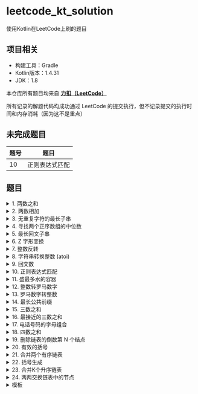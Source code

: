 # leetcode_kt_solution
 使用Kotlin在LeetCode上刷的题目

## 项目相关

- 构建工具：Gradle
- Kotlin版本：1.4.31
- JDK：1.8

本仓库所有题目均来自 **[力扣（LeetCode）](https://leetcode-cn.com/problemset/all/)**

所有记录的解题代码均成功通过 LeetCode 的提交执行，但不记录提交的执行时间和内存消耗（因为这不是重点）

## 未完成题目

| 题号 | 题目 |
| -- | -- |
| 10 | 正则表达式匹配 |

## 题目

<details>
<summary>1. 两数之和</summary>

### 两数之和

给定一个整数数组 `nums` 和一个整数目标值 `target`，请你在该数组中找出 **和为目标值** 的那 **两个** 整数，并返回它们的数组下标。

你可以假设每种输入只会对应一个答案。但是，数组中同一个元素不能使用两遍。

你可以按任意顺序返回答案。

- 难度：简单
- 链接：https://leetcode-cn.com/problems/two-sum

```Kotlin
class Solution1 {
    /**
     * 使用哈希表的 key 来进行匹配，时间复杂度 O(n)
     */
    fun twoSum(nums: IntArray, target: Int): IntArray {
        val hashMap = HashMap<Int, Int>()
        for ((index, num) in nums.withIndex()) {
            val get = hashMap[target - num]
            if (get != null) {
                return intArrayOf(get, index)
            }
            hashMap[num] = index
        }
        return intArrayOf()
    }
}
```
</details>

<details>
<summary>2. 两数相加</summary>

### 两数相加

给你两个 **非空** 的链表，表示两个非负的整数。它们每位数字都是按照 **逆序** 的方式存储的，并且每个节点只能存储 **一位** 数字。

请你将两个数相加，并以相同形式返回一个表示和的链表。

你可以假设除了数字 0 之外，这两个数都不会以 0 开头。

- 难度：中等
- 链接：https://leetcode-cn.com/problems/add-two-numbers

```Kotlin
class Solution2 {
    fun addTwoNumbers(l1: ListNode?, l2: ListNode?): ListNode? {
        var node1 = l1
        var node2 = l2
        var sum: Int
        var carry = 0
        val l3 = ListNode(0)
        var now: ListNode? = null
        while (node1 != null || node2 != null || carry == 1) {
            sum = (node1?.`val` ?: 0) + (node2?.`val` ?: 0) + carry
            carry = sum / 10
            now = if (now == null) {
                l3.also {  l3.`val` = sum  % 10 }
            } else {
                ListNode(sum % 10).also { now!!.next = it }
            }
            node1 = node1?.next
            node2 = node2?.next
        }
        return l3
    }
}
```
</details>

<details>
<summary>3. 无重复字符的最长子串</summary>

### 无重复字符的最长子串

给定一个字符串，请你找出其中不含有重复字符的 **最长子串** 的长度。

- 难度：中等
- 链接：https://leetcode-cn.com/problems/longest-substring-without-repeating-characters

```Kotlin
class Solution3 {
    /**
     * 滑动窗口，只需遍历一次，时间复杂度 O(n)
     */
    fun lengthOfLongestSubstring(s: String): Int {
        var max = 0
        var continuous = ""
        for (c in s) {
            val index = continuous.indexOf(c)
            continuous = (if (index != -1) continuous.substring(index + 1) else continuous) + c
            max = if (continuous.length > max) continuous.length else max
        }
        return max
    }
}
```
</details>

<details>
<summary>4. 寻找两个正序数组的中位数</summary>

### 寻找两个正序数组的中位数

给定两个大小分别为 `m` 和 `n` 的正序（从小到大）数组 `nums1` 和 `nums2`。请你找出并返回这两个正序数组的 **中位数**。

- 难度：困难
- 链接：https://leetcode-cn.com/problems/median-of-two-sorted-arrays

```Kotlin
class Solution4 {
    /**
     * 更好的解题思路请查看官方解题
     * https://leetcode-cn.com/problems/median-of-two-sorted-arrays/solution/xun-zhao-liang-ge-you-xu-shu-zu-de-zhong-wei-s-114/
     */
    fun findMedianSortedArrays(nums1: IntArray, nums2: IntArray): Double {
        val length = nums1.size + nums2.size
        var middle = 0
        var middlePre = 0
        var index1 = 0
        var index2 = 0
        var index = 0
        while (index <= length / 2) {
            middlePre = middle
            if (index1 <= nums1.size - 1 && index2 <= nums2.size - 1) {
                if (nums1[index1] <= nums2[index2]) {
                    middle = nums1[index1]
                    index1++
                } else {
                    middle = nums2[index2]
                    index2++
                }
            } else if (index1 <= nums1.size - 1) {
                middle = nums1[index1]
                index1++
            } else if (index2 <= nums2.size - 1) {
                middle = nums2[index2]
                index2++
            }
            index++
        }
        if (length % 2 == 1) {
            middlePre = middle
        }
        return (middlePre + middle) / 2.0
    }
}
```
</details>

<details>
<summary>5. 最长回文子串</summary>

### 最长回文子串

给你一个字符串 `s`，找到 `s` 中最长的回文子串。

- 难度：中等
- 链接：https://leetcode-cn.com/problems/longest-palindromic-substring

```Kotlin
class Solution5 {
    /**
     * 中心扩展，时间复杂度：O(n^2), 空间复杂度 O(1)
     */
    fun longestPalindrome(s: String): String {
        var left = 0
        var right = 0
        var result = ""
        var leftExtend = left + 1
        var rightExtend = right - 1
        while (right < s.length) {
            while ((leftExtend > 0 && rightExtend < s.length - 1) && (s[leftExtend - 1] == s[rightExtend + 1])) {
                rightExtend++
                leftExtend--
            }
            if (result.length < rightExtend - leftExtend + 1) {
                result = s.slice(leftExtend..rightExtend)
            }
            if (left < right) {
                left++
            } else {
                right++
            }
            leftExtend = left + 1
            rightExtend = right - 1
        }
        return result
    }
}
```
</details>

<details>
<summary>6. Z 字形变换</summary>

### Z 字形变换

将一个给定字符串 `s` 根据给定的行数 `numRows` ，以从上往下、从左到右进行 Z 字形排列。

比如输入字符串为 `"PAYPALISHIRING"` 行数为 `3` 时，排列如下：

```Text
P   A   H   N
A P L S I I G
Y   I   R
```
之后，你的输出需要从左往右逐行读取，产生出一个新的字符串，比如：`"PAHNAPLSIIGYIR"`。

- 难度：中等
- 链接：https://leetcode-cn.com/problems/zigzag-conversion

```Kotlin
class Solution6 {
    fun convert(s: String, numRows: Int): String {
        val builderList = LinkedList<StringBuilder>()
        for (row in 0 until numRows) {
            builderList.add(row, StringBuilder())
        }
        var direction = true
        var index = 0
        for (c in s) {
            builderList[index].append(c)
            if (index + 1 < numRows && (direction || (!direction && index - 1 < 0))) {
                index++
                direction = true
            } else if (index - 1 >= 0) {
                index--
                direction = false
            }
        }
        val resultStringBuilder = StringBuilder();
        for (row in 0 until numRows) {
            resultStringBuilder.append(builderList[row].toString())
        }
        return resultStringBuilder.toString();
    }
}
```
</details>

<details>
<summary>7. 整数反转</summary>

### 整数反转

给你一个 32 位的有符号整数 `x` ，返回将 `x 中的数字部分反转后的结果。

如果反转后整数超过 32 位的有符号整数的范围 `[−2^31, 2^31− 1]` ，就返回 0。

**假设环境不允许存储 64 位整数（有符号或无符号）。**

- 难度：简单
- 链接：https://leetcode-cn.com/problems/reverse-integer

```Kotlin
class Solution7 {
    /**
     * Note：
     * 时间复杂度 O(n), O(1), n 为数字长度
     * Int.MAX_VALUE = 2^31 − 1 = 2147483647
     * Int.MIN_VALUE = −2^31 = -2147483648
     */
    fun reverse(x: Int): Int {
        var temp = x
        var revNum = 0
        var pop: Int
        while (temp != 0) {
            pop = temp % 10
            temp /= 10
            if (revNum > Int.MAX_VALUE / 10 || (revNum == Int.MAX_VALUE / 10 && pop > 7)) return 0
            if (revNum < Int.MIN_VALUE / 10 || (revNum == Int.MIN_VALUE / 10 && pop < -8)) return 0
            revNum = revNum * 10 + pop
        }
        return revNum
    }
}
```
</details>

<details>
<summary>8. 字符串转换整数 (atoi)</summary>

### 字符串转换整数 (atoi)

请你来实现一个`myAtoi(string s)` 函数，使其能将字符串转换成一个 32 位有符号整数（类似 C/C++ 中的 atoi 函数）。

函数 `myAtoi(string s)` 的算法如下：
- 读入字符串并丢弃无用的前导空格
- 检查下一个字符（假设还未到字符末尾）为正还是负号，读取该字符（如果有）。 确定最终结果是负数还是正数。 如果两者都不存在，则假定结果为正。
- 读入下一个字符，直到到达下一个非数字字符或到达输入的结尾。字符串的其余部分将被忽略。
- 将前面步骤读入的这些数字转换为整数（即，"123" -> 123， "0032" -> 32）。如果没有读入数字，则整数为 0 。必要时更改符号（从步骤 2 开始）。
- 如果整数数超过 32 位有符号整数范围 `[−2^31, 2^31− 1]` ，需要截断这个整数，使其保持在这个范围内。具体来说，小于 `−2^31` 的整数应该被固定为 `−2^31` ，大于` 2^31− 1` 的整数应该被固定为 `2^31− 1` 。
- 返回整数作为最终结果。

注意：
- 本题中的空白字符只包括空格字符 `' '` 。
- 除前导空格或数字后的其余字符串外，请勿忽略 任何其他字符。


- 难度：中等
- 链接：https://leetcode-cn.com/problems/string-to-integer-atoi

```Kotlin
/**
 * Note：
 * 时间复杂度 O(n), O(1), n 为字符串长度
 * Int.MAX_VALUE = 2^31 − 1 = 2147483647
 * Int.MIN_VALUE = −2^31 = -2147483648
 * readStatus:
 *     0 start
 *     1 signed
 *     2 number
 *     3 end
 */
fun myAtoi(s: String): Int {
    var readStatus = 0
    var readCharInStatus = 0
    var num = 0
    var signed = 1
    var read: Int
    for (c in s) {
        readCharInStatus = if (c == ' ') 0 else if (c in "+-") 1 else if (c in "1234567890") 2 else 3
        readStatus = when (readStatus) {
            1 -> if (readCharInStatus == 2) 2 else 3
            2 -> if (readCharInStatus != 2) 3 else 2
            else -> readCharInStatus
        }
        if (readStatus == 3) break
        if (readStatus == 1 && c == '-') signed = -1
        if (readStatus == 2) {
            read = (c.toInt() - '0'.toInt()) * signed
            if (num > Int.MAX_VALUE / 10 || (num == Int.MAX_VALUE / 10 && read > 7)) return Int.MAX_VALUE
            if (num < Int.MIN_VALUE / 10 || (num == Int.MIN_VALUE / 10 && read < -8)) return Int.MIN_VALUE
            num = num * 10 + read
        }
    }
    return num
}
```
</details>

<details>
<summary>9. 回文数</summary>

### 回文数

给你一个整数 `x` ，如果 `x` 是一个回文整数，返回 `true` ；否则，返回 `false` 。

回文数是指正序（从左向右）和倒序（从右向左）读都是一样的整数。例如，`121` 是回文，而 `123` 不是。

- 难度：
- 链接：https://leetcode-cn.com/problems/palindrome-number

```Kotlin
class Solution9 {
    fun isPalindrome(x: Int): Boolean {
        if (x < 0 || (x != 0 && x % 10 == 0)) return false
        var y = x
        var revertedNumber = 0
        while (y > revertedNumber) {
            revertedNumber = revertedNumber * 10 + y % 10
            y /= 10
        }
        return revertedNumber == y || revertedNumber / 10 == y
    }
}
```
</details>

<details>
<summary>10. 正则表达式匹配</summary>

### 正则表达式匹配

给你一个字符串 `s` 和一个字符规律 `p` ，请你来实现一个支持 `'.'` 和 `'*'` 的正则表达式匹配。

- `'.'` 匹配任意单个字符
- `'*'` 匹配零个或多个前面的那一个元素

所谓匹配，是要涵盖 **整个** 字符串 `s` 的，而不是部分字符串。
  
- 难度：困难
- 链接：https://leetcode-cn.com/problems/regular-expression-matching

```Kotlin
class Solution10 {
    /**
     * 做不出
     */
    fun isMatch(s: String, p: String): Boolean {
        TODO()
    }
}
```
</details>

<details>
<summary>11. 盛最多水的容器</summary>

### 盛最多水的容器

给你 `n` 个非负整数 `a1，a2，...，an`，每个数代表坐标中的一个点`(i, ai)` 。

在坐标内画 `n` 条垂直线，垂直线 `i` 的两个端点分别为 `(i, ai)` 和 `(i, 0)`。

找出其中的两条线，使得它们与 `x` 轴共同构成的容器可以容纳最多的水。

说明：你不能倾斜容器。

- 难度：中等
- 链接：https://leetcode-cn.com/problems/container-with-most-water

```Kotlin
class Solution11 {
    /**
     * 双指针，时间复杂度为 O(n)，但提交结果并不是很理想
     */
    fun maxArea(height: IntArray): Int {
        var left = 0
        var right = height.size - 1
        var result = 0
        while (left < right) {
            val r = (right - left) * if (height[left] < height[right]) height[left++] else height[right--]
            if (r > result) result = r
        }
        return result
    }
}
```
</details>

<details>
<summary>12. 整数转罗马数字</summary>

### 整数转罗马数字

罗马数字包含以下七种字符： `I`， `V`， `X`， `L`，`C`，`D` 和 `M`。

```
字符          数值
I             1
V             5
X             10
L             50
C             100
D             500
M             1000
```

例如， 罗马数字 2 写做 `II`，即为两个并列的 1。12 写做 `XII`，即为 `X` + `II`。 27 写做 `XXVII`, 即为 `XX` + `V` + `II`。

通常情况下，罗马数字中小的数字在大的数字的右边。但也存在特例，例如 4 不写做 `IIII`，而是 `IV`。数字 1 在数字 5 的左边，所表示的数等于大数 5 减小数 1 得到的数值 4 。同样地，数字 9 表示为 `IX`。

这个特殊的规则只适用于以下六种情况：

- `I` 可以放在 `V`(5) 和 `X`(10) 的左边，来表示 4 和 9。
- `X` 可以放在 `L`(50) 和 `C`(100) 的左边，来表示 40 和 90。
- `C` 可以放在 `D`(500) 和 `M`(1000) 的左边，来表示 400 和 900。

给定一个整数，将其转为罗马数字。输入确保在 1 到 3999 的范围内。

- 难度：中等
- 链接：https://leetcode-cn.com/problems/integer-to-roman

```Kotlin
class Solution12 {
    /**
     * 外层 while 循环执行次数总为 13
     * 内层 while 由于 % 运算的特性也有固定执行上限
     * 因此时间复杂度为 O(1)
     */
    fun intToRoman(num: Int): String {
        val romanChars = arrayListOf("M", "CM", "D", "CD", "C", "XC", "L", "XL", "X", "IX", "V", "IV", "I")
        val romanPeripheryList = arrayListOf(1000, 900, 500, 400, 100, 90, 50, 40, 10, 9, 5, 4, 1)
        val result = StringBuffer()
        var number = num
        var peripheryIndex = 0
        var romanCharCount: Int
        while (peripheryIndex < romanPeripheryList.size) {
            romanCharCount = number / romanPeripheryList[peripheryIndex]
            number %= romanPeripheryList[peripheryIndex]
            while (romanCharCount-- != 0)
                result.append(romanChars[peripheryIndex])
            peripheryIndex++
        }
        return result.toString()
    }
}
```
</details>

<details>
<summary>13. 罗马数字转整数</summary>

### 罗马数字转整数

罗马数字包含以下七种字符： `I`， `V`， `X`， `L`，`C`，`D` 和 `M`。

```
字符          数值
I             1
V             5
X             10
L             50
C             100
D             500
M             1000
```

例如， 罗马数字 2 写做 `II`，即为两个并列的 1。12 写做 `XII`，即为 `X` + `II`。 27 写做 `XXVII`, 即为 `XX` + `V` + `II`。

通常情况下，罗马数字中小的数字在大的数字的右边。但也存在特例，例如 4 不写做 `IIII`，而是 `IV`。数字 1 在数字 5 的左边，所表示的数等于大数 5 减小数 1 得到的数值 4 。同样地，数字 9 表示为 `IX`。

这个特殊的规则只适用于以下六种情况：

- `I` 可以放在 `V`(5) 和 `X`(10) 的左边，来表示 4 和 9。
- `X` 可以放在 `L`(50) 和 `C`(100) 的左边，来表示 40 和 90。
- `C` 可以放在 `D`(500) 和 `M`(1000) 的左边，来表示 400 和 900。

给定一个罗马数字，将其转换成整数。输入确保在 1 到 3999 的范围内。

- 难度：简单
- 链接：https://leetcode-cn.com/problems/roman-to-integer

```Kotlin
class Solution13 {
    /**
     * 时间复杂度 O(n)
     */
    fun romanToInt(s: String): Int {
        fun getNum(i: Int) = when(s[i]){
            'I' -> 1
            'V' -> 5
            'X' -> 10
            'L' -> 50
            'C' -> 100
            'D' -> 500
            else -> 1000
        }
        var sum = 0
        var pre = getNum(0)
        var index = 1
        var num:Int
        while(index < s.length){
            num = getNum(index++)
            sum += if (pre < num) -pre else pre
            pre = num
        }
        return sum+pre
    }
}
```
</details>

<details>
<summary>14. 最长公共前缀</summary>

### 最长公共前缀

编写一个函数来查找字符串数组中的最长公共前缀。

如果不存在公共前缀，返回空字符串 `""`。

- 难度：简单
- 链接：https://leetcode-cn.com/problems/longest-common-prefix

```Kotlin
class Solution14 {
    /**
     * 时间复杂度 O(nm)，n 为字符串数量，m 为最短的字符串长度
     */
    fun longestCommonPrefix(strs: Array<String>): String {
        if (strs.isEmpty()) return ""
        if (strs.size == 1) return strs[0]
        var index = -1
        loop@ while (++index < strs[0].length) {
            val c = strs[0][index]
            for (str in strs) if (index >= str.length || c != str[index]) break@loop
        }
        if (index < 0) return ""
        return strs[0].substring(0, index)
    }
}
```
</details>

<details>
<summary>15. 三数之和</summary>

### 三数之和

给你一个包含 `n` 个整数的数组 `nums`，判断 `nums` 中是否存在三个元素 a，b，c ，使得 a + b + c = 0 ？请你找出所有和为 0 且不重复的三元组。

注意：答案中不可以包含重复的三元组。

- 难度：中等
- 链接：https://leetcode-cn.com/problems/3sum

```Kotlin
class Solution15 {
    fun threeSum(nums: IntArray): List<List<Int>> {
        val result = ArrayList<List<Int>>()
        nums.sort()
        for (i1 in nums.indices) {
            if (nums[i1] > 0) break
            if (i1 > 0 && nums[i1] == nums[i1 - 1]) continue
            var i2 = i1 + 1
            var i3 = nums.size - 1
            while (i2 < i3) {
                when {
                    nums[i1] + nums[i2] + nums[i3] > 0 -> while (i2 < --i3) if (nums[i3] != nums[i3 + 1]) break
                    nums[i1] + nums[i2] + nums[i3] < 0 -> while (++i2 < i3) if (nums[i2] != nums[i2 - 1]) break
                    else -> {
                        result.add(listOf(nums[i1], nums[i2], nums[i3]))
                        while (++i2 < i3) if (nums[i2] != nums[i2 - 1]) break
                    }
                }
            }
        }
        return result
    }
}
```
</details>

<details>
<summary>16. 最接近的三数之和</summary>

### 最接近的三数之和

给定一个包括 n 个整数的数组 `nums` 和 一个目标值 `target`。找出 `nums` 中的三个整数，使得它们的和与 `target` 最接近。 返回这三个数的和。假定每组输入只存在唯一答案。

- 难度：中等
- 链接：https://leetcode-cn.com/problems/3sum-closest

```Kotlin
class Solution16 {
    fun threeSumClosest(nums: IntArray, target: Int): Int {
        fun abs(num: Int): Int = if (num < 0) -num else num
        nums.sort()
        var result = nums[0] + nums[1] + nums[2]
        var i1 = -1
        var i2: Int
        var i3: Int
        while (++i1 < nums.size - 2) {
            i2 = i1 + 1
            i3 = nums.size - 1
            while (i2 < i3) {
                val sum = nums[i1] + nums[i2] + nums[i3]
                if (abs(sum - target) < abs(result - target)) result = sum
                if (sum < target) i2++
                else if (sum > target) i3--
                else return result
            }
        }
        return result
    }
}
```
</details>

<details>
<summary>17. 电话号码的字母组合</summary>

### 电话号码的字母组合

给定一个仅包含数字 `2-9` 的字符串，返回所有它能表示的字母组合。答案可以按 **任意顺序** 返回。

给出数字到字母的映射如下（与电话按键相同）。注意 1 不对应任何字母。

![](https://assets.leetcode-cn.com/aliyun-lc-upload/original_images/17_telephone_keypad.png)

- 难度：中等
- 链接：https://leetcode-cn.com/problems/letter-combinations-of-a-phone-number

```Kotlin
class Solution17 {
    /**
     * 回溯法
     * 数字 2，3，4，5，6，8 有 3 个对应字母，假设有 m 个这个类型的数字
     * 数字 7，9 有 4 个对应字母，假设有 n 个这个类型的数字
     * 时间复杂度为 O(3^m * 4^n)
     */
    fun letterCombinations(digits: String): List<String> {
        val letters = arrayListOf("", "", "abc", "def", "ghi", "jkl", "mno", "pqrs", "tuv", "wxyz")
        val result = LinkedList<String>()
        if (digits.isEmpty()) return result
        fun backtrack(digits: String, combination: String) {
            if (digits.isEmpty()) result.add(combination)
            else for (letter in letters[digits[0].toInt() - 48])
                backtrack(digits.substring(1), combination + letter)
        }
        backtrack(digits, "")
        return result
    }
}
```
</details>

<details>
<summary>18. 四数之和</summary>

### 四数之和

给你一个包含 n 个整数的数组 `nums` 和一个目标值 `target`，判断 `nums` 中是否存在三个元素 a，b，c 和 d ，使得 a + b + c + d 的值与 `target` 相等？

找出所有满足条件且不重复的四元组

- 难度：中等
- 链接：https://leetcode-cn.com/problems/4sum

```Kotlin
class Solution18 {
    fun fourSum(nums: IntArray, target: Int): List<List<Int>> {
        val result = LinkedList<List<Int>>()
        if(nums.size < 4) return result
        nums.sort()
        val n = nums.size
        for (i1 in 0 until n - 3) {
            if (i1 > 0 && nums[i1] == nums[i1 - 1]) continue
            if (nums[i1] + nums[n - 1] + nums[n - 2] + nums[n - 3] < target) continue
            if (nums[i1] + nums[i1 + 1] + nums[i1 + 2] + nums[i1 + 3] > target) break
            for (i2 in i1 + 1 until n - 2) {
                if (i2 > i1 + 1 && nums[i2] == nums[i2 - 1]) continue
                if (nums[i1] + nums[i2] + nums[n - 1] + nums[n - 2] < target) continue
                if (nums[i1] + nums[i2] + nums[i2 + 1] + nums[i2 + 2] > target) break
                var i3 = i2 + 1
                var i4 = n - 1
                while (i3 < i4) {
                    if (i3 > i2 + 1 && nums[i3] == nums[i3 - 1]) {
                        i3++
                        continue
                    }
                    if (i4 < n - 1 && nums[i4] == nums[i4 + 1]) {
                        i4--
                        continue
                    }
                    when {
                        nums[i1] + nums[i2] + nums[i3] + nums[i4] < target -> i3++
                        nums[i1] + nums[i2] + nums[i3] + nums[i4] > target -> i4--
                        else -> result.add(listOf(nums[i1], nums[i2], nums[i3++], nums[i4]))
                    }
                }
            }
        }
        return result
    }
}
```
</details>

<details>
<summary>19. 删除链表的倒数第 N 个结点</summary>

### 删除链表的倒数第 N 个结点

给你一个链表，删除链表的倒数第 n 个结点，并且返回链表的头结点。

**进阶**：你能尝试使用一趟扫描实现吗？

- 难度：中等
- 链接：https://leetcode-cn.com/problems/remove-nth-node-from-end-of-list

```Kotlin
class Solution19 {
    fun removeNthFromEnd(head: ListNode?, n: Int): ListNode? {
        val node = ListNode(0)
        node.next = head
        var first = head
        var second = node
        var i = 0
        while (first != null) {
            first = first.next
            if (i++ >= n) second = second.next!!
        }
        second.next = second.next?.next
        return node.next
    }
}
```
</details>

<details>
<summary>20. 有效的括号</summary>

### 有效的括号

给定一个只包括 `'('`，`')'`，`'{'`，`'}'`，`'['`，`']'` 的字符串 `s` ，判断字符串是否有效。

有效字符串需满足：
1. 左括号必须用相同类型的右括号闭合。
2. 左括号必须以正确的顺序闭合。

- 难度：简单
- 链接：https://leetcode-cn.com/problems/valid-parentheses

```Kotlin
class Solution20 {
    fun isValid(s: String): Boolean {
        val stack = Stack<Char>()
        for(c in s){
            when(c) {
                '(' -> stack.push(')')
                '{' -> stack.push('}')
                '[' -> stack.push(']')
                else -> {
                    if(stack.isEmpty() || stack.pop() != c) return false
                }
            }
        }
        return stack.isEmpty()
    }
}
```
</details>

<details>
<summary>21. 合并两个有序链表</summary>

### 合并两个有序链表

将两个升序链表合并为一个新的 **升序** 链表并返回。新链表是通过拼接给定的两个链表的所有节点组成的。

- 难度：简单
- 链接：https://leetcode-cn.com/problems/merge-two-sorted-lists

```Kotlin
class Solution21 {
    fun mergeTwoLists(l1: ListNode?, l2: ListNode?): ListNode? {
        var node1 = l1
        var node2 = l2
        val head = ListNode(0)
        var node = head
        while (node1!=null && node2!= null) {
            if (node1.`val` <= node2.`val`) {
                node.next = node1
                node1 = node1.next
            }else{
                node.next = node2
                node2 = node2.next
            }
            node = node.next!!
        }
        while (node1 != null) {
            node.next = node1
            node1 = node1.next
            node = node.next!!
        }
        while (node2 !=null) {
            node.next = node2
            node2 = node2.next
            node = node.next!!
        }
        return head.next
    }
}
```
</details>

<details>
<summary>22. 括号生成</summary>

### 括号生成

数字 `n` 代表生成括号的对数，请你设计一个函数，用于能够生成所有可能的并且 **有效的** 括号组合。

- 难度：普通
- 链接：https://leetcode-cn.com/problems/generate-parentheses

```Kotlin
class Solution22 {
    /**
     * 回溯法
     * 时间复杂度：n 个卡特兰数
     * 空间复杂度：需要 n*2 个栈帧，因此复杂度为 O(n)
     */
    fun generateParenthesis(n: Int): List<String> {
        val resultList = LinkedList<String>()
        fun generate(builder: StringBuilder, open: Int, close: Int) {
            if (open == n && close == n) {
                resultList.add(builder.toString())
            }
            if (open < n) {
                builder.append('(')
                generate(builder, open + 1, close)
                builder.deleteCharAt(builder.length - 1)
            }
            if (close < open) {
                builder.append(')')
                generate(builder, open, close + 1)
                builder.deleteCharAt(builder.length - 1)
            }
        }
        generate(StringBuilder(), 0, 0)
        return resultList
    }
}
```
</details>

<details>
<summary>23. 合并K个升序链表</summary>

### 合并K个升序链表

给你一个链表数组，每个链表都已经按升序排列。

请你将所有链表合并到一个升序链表中，返回合并后的链表。

- 难度：困难
- 链接：https://leetcode-cn.com/problems/merge-k-sorted-lists

```Kotlin
class Solution23 {
    /**
     * 优先队列
     * 时间复杂度：与分治合并算法一样都是 O(kn×log(k))
     */
    fun mergeKLists(lists: Array<ListNode?>): ListNode? {
        val nodePriorityQueue = PriorityQueue<ListNode> { a, b ->  a.`val` - b.`val`}
        for (node in lists) {
            node?.let { nodePriorityQueue.add(node) }
        }
        val head = ListNode(0)
        var tail = head
        while (nodePriorityQueue.isNotEmpty()) {
            tail.next = nodePriorityQueue.poll()
            tail = tail.next!!
            tail.next?.let { nodePriorityQueue.add(it) }
        }
        return head.next
    }

    /* 
     * 分治合并算法
     */
    fun mergeKLists0(lists: Array<ListNode?>): ListNode? {
        fun mergeTwoLinked(n1:ListNode?, n2:ListNode?): ListNode? {
            val head = ListNode(0)
            var tail = head
            var node1 = n1
            var node2 = n2
            while (node1!=null || node2!=null) {
                if (node2 == null || (node1!=null && node1.`val` <= node2.`val`)) {
                    tail.next = node1
                    node1 = node1!!.next
                }else{
                    tail.next = node2
                    node2 = node2.next
                }
                tail = tail.next!!
            }
            return head.next
        }

        fun merging(ls: Array<ListNode?>): ListNode? {
            if (ls.size == 1) return ls[0]
            val mergeArray = arrayOfNulls<ListNode>(if (ls.size % 2 == 0) ls.size / 2 else ls.size / 2 + 1)
            var i = 0
            while (i < ls.size) {
                if (i == ls.size - 1) mergeArray[i / 2] = ls[i]
                else {
                    mergeTwoLinked(ls[i], ls[i+1])?.let { mergeArray[i / 2] = it }
                }
                i += 2
            }
            return merging(mergeArray)
        }
        if (lists.isEmpty()) return null
        return merging(lists)
    }
}
```
</details>

<details>
<summary>24. 两两交换链表中的节点</summary>

### 24. 两两交换链表中的节点

给定一个链表，两两交换其中相邻的节点，并返回交换后的链表。

你不能只是单纯的改变节点内部的值，而是需要实际的进行节点交换。

- 难度：中等
- 链接：https://leetcode-cn.com/problems/swap-nodes-in-pairs

```Kotlin
class Solution24 {
    fun swapPairs(head: ListNode?): ListNode? {
        var moveNode = ListNode(0)
        moveNode.next = head
        val headPre = moveNode
        while (moveNode.next?.next != null) {
            val node1 = moveNode.next
            val node2 = node1!!.next
            node1.next = node2!!.next
            node2.next = node1
            moveNode.next = node2
            moveNode = node1
        }
        return headPre.next
    }
}
```
</details>

<details>
<summary>模板</summary>

### 题目

description

- 难度：
- 链接：

```Kotlin
code
```
</details>